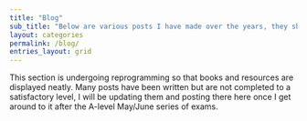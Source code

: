```yaml
---
title: "Blog"
sub_title: "Below are various posts I have made over the years, they should include some things I've learned, deep dives into topics, and just some things I found interesting."
layout: categories 
permalink: /blog/
entries_layout: grid
---
```

<div class="content-container" data-bg-image="../assets/images/chevron2.png">
    This section is undergoing reprogramming so that books and resources are displayed neatly. Many posts have been written but are not completed to a satisfactory level, I will be updating them and posting there here once I get around to it after the A-level May/June series of exams.
</div>
